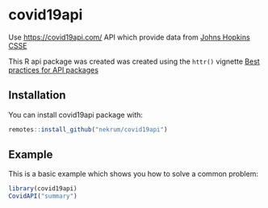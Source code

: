 # covid19api

<!-- badges: start -->
<!-- badges: end -->

Use https://covid19api.com/ API which provide data from [Johns Hopkins CSSE](https://github.com/CSSEGISandData/COVID-19)

This R api package was created was created using the `httr()` vignette 
[Best practices for API packages](https://cran.r-project.org/web/packages/httr/vignettes/api-packages.html)

## Installation

You can install covid19api package with:

``` r
remotes::install_github("nekrum/covid19api")
```

## Example

This is a basic example which shows you how to solve a common problem:

``` r
library(covid19api)
CovidAPI("summary")
```

